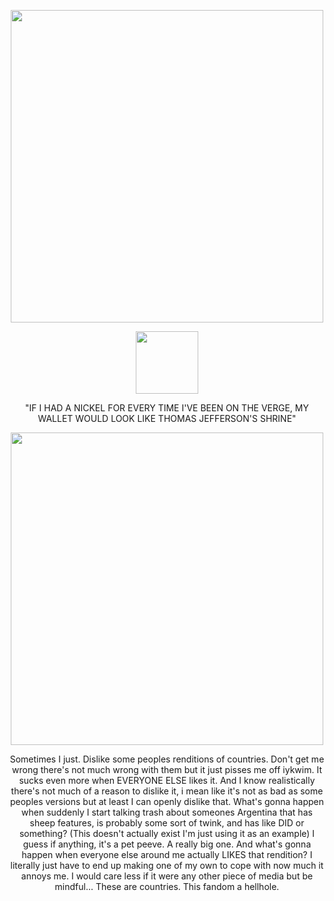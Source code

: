 <p align="center"> 
<img width="500" src=https://imgur.com/Xb2LGx7.png>
<p align="center">
<img width="100" src=https://imgur.com/ozElZ0S.png>
<p align="center">
"IF I HAD A NICKEL FOR EVERY TIME I'VE BEEN ON THE VERGE, MY WALLET WOULD LOOK LIKE THOMAS JEFFERSON'S SHRINE"
<p align="center">
<img width="500" src=https://imgur.com/6VFtyin.png>
<p align="center">
Sometimes I just. Dislike some peoples renditions of countries. Don't get me wrong there's not much wrong with them but it just pisses me off iykwim. It sucks even more when EVERYONE ELSE likes it. And I know realistically there's not much of a reason to dislike it, i mean like it's not as bad as some peoples versions but at least I can openly dislike that. What's gonna happen when suddenly I start talking trash about someones Argentina that has sheep features, is probably some sort of twink, and has like DID or something? (This doesn't actually exist I'm just using it as an example) I guess if anything, it's a pet peeve. A really big one. And what's gonna happen when everyone else around me actually LIKES that rendition? I literally just have to end up making one of my own to cope with now much it annoys me. I would care less if it were any other piece of media but be mindful... These are countries. This fandom a hellhole.
